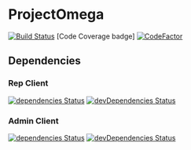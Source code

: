 # ProjectOmega
[![Build Status](https://img.shields.io/travis/com/Quantium-Nonsense/ProjectOmega?style=flat-square )](https://travis-ci.com/Quantium-Nonsense/ProjectOmega ) 
[Code Coverage badge]
[![CodeFactor](https://www.codefactor.io/repository/github/quantium-nonsense/projectomega/badge?style=flat-square )](https://www.codefactor.io/repository/github/quantium-nonsense/projectomega)

## Dependencies
### Rep Client
[![dependencies Status](https://david-dm.org/Quantium-Nonsense/ProjectOmega/status.svg?path=RepClient&style=flat-square )](https://david-dm.org/Quantium-Nonsense/ProjectOmega?path=RepClient) [![devDependencies Status](https://david-dm.org/Quantium-Nonsense/ProjectOmega/dev-status.svg?path=RepClient&style=flat-square )](https://david-dm.org/Quantium-Nonsense/ProjectOmega?path=RepClient&type=dev)

### Admin Client
[![dependencies Status](https://david-dm.org/Quantium-Nonsense/ProjectOmega/status.svg?path=AdminClient&style=flat-square )](https://david-dm.org/Quantium-Nonsense/ProjectOmega?path=AdminClient) [![devDependencies Status](https://david-dm.org/Quantium-Nonsense/ProjectOmega/dev-status.svg?path=AdminClient&style=flat-square )](https://david-dm.org/Quantium-Nonsense/ProjectOmega?path=AdminClient&type=dev) 
